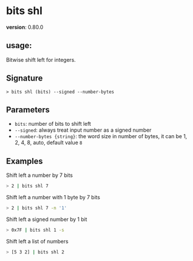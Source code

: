 # bits shl

**version**: 0.80.0

## **usage**:

Bitwise shift left for integers.

## Signature

`> bits shl (bits) --signed --number-bytes`

## Parameters

- `bits`: number of bits to shift left
- `--signed`: always treat input number as a signed number
- `--number-bytes {string}`: the word size in number of bytes, it can be 1, 2, 4, 8, auto, default value `8`

## Examples

Shift left a number by 7 bits

```bash
> 2 | bits shl 7
```

Shift left a number with 1 byte by 7 bits

```bash
> 2 | bits shl 7 -n '1'
```

Shift left a signed number by 1 bit

```bash
> 0x7F | bits shl 1 -s
```

Shift left a list of numbers

```bash
> [5 3 2] | bits shl 2
```
